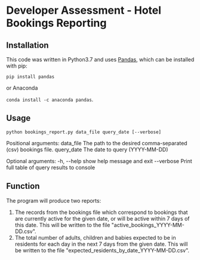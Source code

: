# Developer Assessment - Hotel Bookings Reporting #

## Installation ##

This code was written in Python3.7 and uses [Pandas](https://pandas.pydata.org/), which can be installed with pip:

`pip install pandas`

or Anaconda

`conda install -c anaconda pandas`.

## Usage ##

`python bookings_report.py data_file query_date [--verbose]`

Positional arguments:
  data_file   The path to the desired comma-separated (csv) bookings file.
  query_date  The date to query (YYYY-MM-DD)

Optional arguments:
  -h, --help  show help message and exit
  --verbose   Print full table of query results to console
  
## Function ##

The program will produce two reports:

1. The records from the bookings file which correspond to bookings that are currently active for the given date, or will be active within 7 days of this date. This will be written to the file "active_bookings_YYYY-MM-DD.csv".
2. The total number of adults, children and babies expected to be in residents for each day in the next 7 days from the given date. This will be written to the file "expected_residents_by_date_YYYY-MM-DD.csv".